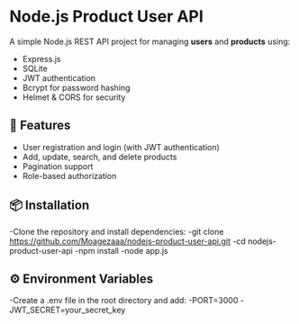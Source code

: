 # Node.js Product User API

A simple Node.js REST API project for managing **users** and **products** using:
- Express.js
- SQLite
- JWT authentication
- Bcrypt for password hashing
- Helmet & CORS for security

## 🚀 Features
- User registration and login (with JWT authentication)
- Add, update, search, and delete products
- Pagination support
- Role-based authorization

## 📦 Installation
-Clone the repository and install dependencies:
-git clone https://github.com/Moagezaaa/nodejs-product-user-api.git
-cd nodejs-product-user-api
-npm install
-node app.js

## ⚙️ Environment Variables
-Create a .env file in the root directory and add:
-PORT=3000
-JWT_SECRET=your_secret_key

